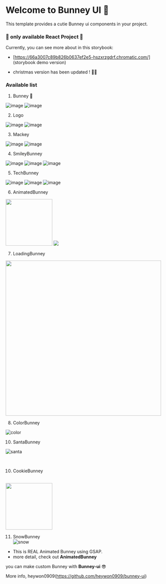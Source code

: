# Welcome to Bunney UI 🐰

This template provides a cutie Bunney ui components in your project. <br/>

### 🛑 only available **React** Project 🛑

Currently, you can see more about in this storybook:

-   [https://66a3007c89b826b0637ef2e5-hszxrzgdrf.chromatic.com/] (storybook demo version)

-   christmas version has been updated ! 🧑‍🎄
### Available list

1. Bunney 🐰

![image](https://github.com/user-attachments/assets/95c119d9-c0b7-4bc6-aa97-068c00e187a1)
![image](https://github.com/user-attachments/assets/94620be2-3b36-46e8-8434-1fa24ad28136)

2. Logo

![image](https://github.com/user-attachments/assets/b83dab85-f092-4fd9-828e-d02ab5860093)
![image](https://github.com/user-attachments/assets/372f2f15-1169-4c92-b44f-e7670c9fe264)

3. Mackey

![image](https://github.com/user-attachments/assets/32510d35-7853-4562-bdf9-710d59f7ef30)
![image](https://github.com/user-attachments/assets/ac088a3f-7233-4ace-be99-2cf3733ce958)

4. SmileyBunney

![image](https://github.com/user-attachments/assets/93cc48a4-f007-4516-9af4-15f70220353c)
![image](https://github.com/user-attachments/assets/1b3d8d66-41be-468b-9c9b-e3c5e6e87fba)
![image](https://github.com/user-attachments/assets/9eb6e373-3f41-43fd-950f-6f074157c540)

5. TechBunney

![image](https://github.com/user-attachments/assets/0642a3ad-def9-46de-b9e9-6708e6f0a85b)
![image](https://github.com/user-attachments/assets/5445639e-3742-4c03-9f35-60efa0b92cc2)
![image](https://github.com/user-attachments/assets/b17a4d9f-15e8-4011-b52f-dda877503e89)

6. AnimatedBunney
<img src="https://github.com/user-attachments/assets/63ceb4d9-38d5-48c8-b9cf-63cb065ee811" width="150" height="150"/>
<img src="https://github.com/user-attachments/assets/92d71712-aad4-47fe-9e88-b8be0b8d9c7b" />
<br/>

7. LoadingBunney
<img src="https://github.com/user-attachments/assets/853808e5-5fb3-460b-82fe-4038780a8bb4" width="500" height="500"/>

8. ColorBunney
   
![color](https://github.com/user-attachments/assets/f5f47831-3bc5-44da-b063-2904ff7fb2da)


10. SantaBunney

![santa](https://github.com/user-attachments/assets/194ab7f2-5458-452b-96c3-d3a741527d93)

<br/>

10. CookieBunney
<br/>
<img src="https://github.com/user-attachments/assets/dbd4307a-94bf-4956-a2e4-bb2b4d3728d7" width="150" height="150"/>

11. SnowBunney
<br/>![snow](https://github.com/user-attachments/assets/6f397d84-cd90-49e1-8508-d06a78b2ff61)





  -   This is REAL Animated Bunney using GSAP.
  -   more detail, check out **AnimatedBunney**

you can make custom Bunney with **Bunney-ui** 😎

More info, heywon0909(https://github.com/heywon0909/bunney-ui)
